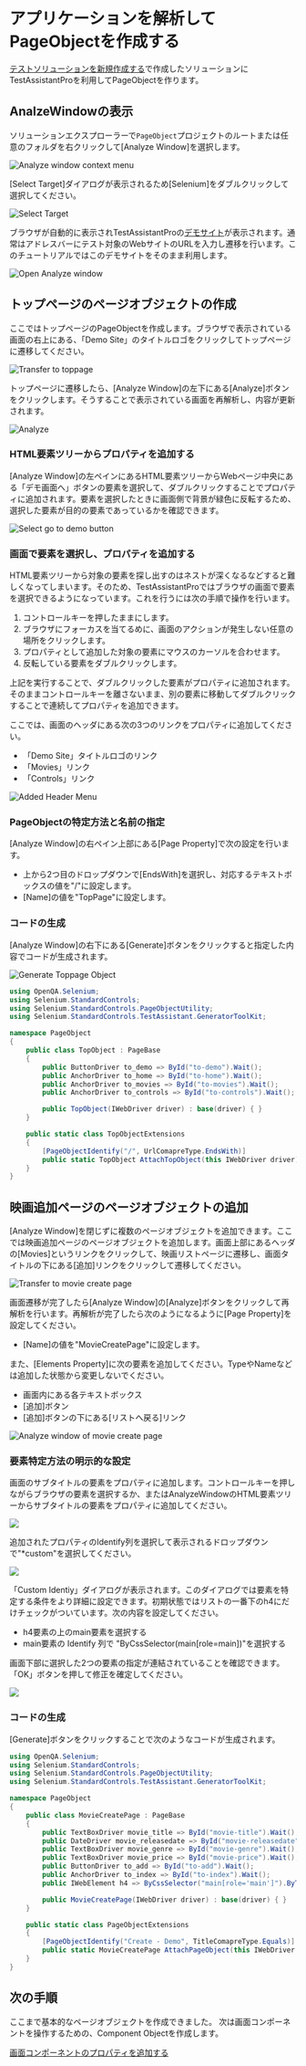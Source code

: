 # アプリケーションを解析してPageObjectを作成する

[テストソリューションを新規作成する](./Sln.md)で作成したソリューションにTestAssistantProを利用してPageObjectを作ります。

## AnalzeWindowの表示

ソリューションエクスプローラーで`PageObject`プロジェクトのルートまたは任意のフォルダを右クリックして[Analyze Window]を選択します。

![Analyze window context menu](../img/pageobject_select_analyzewindow_menu.png)

[Select Target]ダイアログが表示されるため[Selenium]をダブルクリックして選択してください。

![Select Target](../img/pageobject_select_target.png)

ブラウザが自動的に表示されTestAssistantProの[デモサイト](http://testassistantpro-demo.azurewebsites.net/Movies)が表示されます。通常はアドレスバーにテスト対象のWebサイトのURLを入力し遷移を行います。このチュートリアルではこのデモサイトをそのまま利用します。

![Open Analyze window](../img/pageobject_open_anaylze_window.png)

## トップページのページオブジェクトの作成

ここではトップページのPageObjectを作成します。ブラウザで表示されている画面の右上にある、「Demo Site」のタイトルロゴをクリックしてトップページに遷移してください。

![Transfer to toppage](../img/pageobject_transfer_toppage.png)

トップページに遷移したら、[Analyze Window]の左下にある[Analyze]ボタンをクリックします。そうすることで表示されている画面を再解析し、内容が更新されます。

![Analyze](../img/pageobject_analyze.png)

### HTML要素ツリーからプロパティを追加する

[Analyze Window]の左ペインにあるHTML要素ツリーからWebページ中央にある「デモ画面へ」ボタンの要素を選択して、ダブルクリックすることでプロパティに追加されます。要素を選択したときに画面側で背景が緑色に反転するため、選択した要素が目的の要素であっているかを確認できます。

![Select go to demo button](../img/pageobject_select_centerbutton.png)

### 画面で要素を選択し、プロパティを追加する

HTML要素ツリーから対象の要素を探し出すのはネストが深くなるなどすると難しくなってしまいます。そのため、TestAssistantProではブラウザの画面で要素を選択できるようになっています。これを行うには次の手順で操作を行います。

1. コントロールキーを押したままにします。
2. ブラウザにフォーカスを当てるめに、画面のアクションが発生しない任意の場所をクリックします。
3. プロパティとして追加した対象の要素にマウスのカーソルを合わせます。
4. 反転している要素をダブルクリックします。

上記を実行することで、ダブルクリックした要素がプロパティに追加されます。そのままコントロールキーを離さないまま、別の要素に移動してダブルクリックすることで連続してプロパティを追加できます。

ここでは、画面のヘッダにある次の3つのリンクをプロパティに追加してください。

- 「Demo Site」タイトルロゴのリンク
- 「Movies」リンク
- 「Controls」リンク

![Added Header Menu](../img/pageobject_added_header_menu.png)

### PageObjectの特定方法と名前の指定

[Analyze Window]の右ペイン上部にある[Page Property]で次の設定を行います。

- 上から2つ目のドロップダウンで[EndsWith]を選択し、対応するテキストボックスの値を"/"に設定します。
- [Name]の値を"TopPage"に設定します。

### コードの生成

[Analyze Window]の右下にある[Generate]ボタンをクリックすると指定した内容でコードが生成されます。

![Generate Toppage Object](../img/pageobject_generate_toppage.png)

```cs
using OpenQA.Selenium;
using Selenium.StandardControls;
using Selenium.StandardControls.PageObjectUtility;
using Selenium.StandardControls.TestAssistant.GeneratorToolKit;

namespace PageObject
{
    public class TopObject : PageBase
    {
        public ButtonDriver to_demo => ById("to-demo").Wait();
        public AnchorDriver to_home => ById("to-home").Wait();
        public AnchorDriver to_movies => ById("to-movies").Wait();
        public AnchorDriver to_controls => ById("to-controls").Wait();

        public TopObject(IWebDriver driver) : base(driver) { }
    }

    public static class TopObjectExtensions
    {
        [PageObjectIdentify("/", UrlComapreType.EndsWith)]
        public static TopObject AttachTopObject(this IWebDriver driver) => new TopObject(driver);
    }
}
```

## 映画追加ページのページオブジェクトの追加

[Analyze Window]を閉じずに複数のページオブジェクトを追加できます。ここでは映画追加ページのページオブジェクトを追加します。画面上部にあるヘッダの[Movies]というリンクをクリックして、映画リストページに遷移し、画面タイトルの下にある[追加]リンクをクリックして遷移してください。

![Transfer to movie create page](../img/pageobject_transfer_moviecreatepage.png)

画面遷移が完了したら[Analyze Window]の[Analyze]ボタンをクリックして再解析を行います。再解析が完了したら次のようになるように[Page Property]を設定してください。

- [Name]の値を"MovieCreatePage"に設定します。

また、[Elements Property]に次の要素を追加してください。TypeやNameなどは追加した状態から変更しないでください。

- 画面内にある各テキストボックス
- [追加]ボタン
- [追加]ボタンの下にある[リストへ戻る]リンク

![Analyze window of movie create page](../img/pageobject_analyzewindow_movie_create.png)

### 要素特定方法の明示的な設定

画面のサブタイトルの要素をプロパティに追加します。コントロールキーを押しながらブラウザの要素を選択するか、またはAnalyzeWindowのHTML要素ツリーからサブタイトルの要素をプロパティに追加してください。

![](../img/pageobject_select_subtitle.png)

追加されたプロパティのIdentify列を選択して表示されるドロップダウンで"*custom"を選択してください。

![](../img/pageobject_select_custom.png)

「Custom Identiy」ダイアログが表示されます。このダイアログでは要素を特定する条件をより詳細に設定できます。初期状態ではリストの一番下のh4にだけチェックがついています。次の内容を設定してください。

- h4要素の上のmain要素を選択する
- main要素の Identify 列で "ByCssSelector(main[role=main])"を選択する

画面下部に選択した2つの要素の指定が連結されていることを確認できます。「OK」ボタンを押して修正を確定してください。

![](../img/pageobject_detail_identify.png)

### コードの生成

[Generate]ボタンをクリックすることで次のようなコードが生成されます。

```cs
using OpenQA.Selenium;
using Selenium.StandardControls;
using Selenium.StandardControls.PageObjectUtility;
using Selenium.StandardControls.TestAssistant.GeneratorToolKit;

namespace PageObject
{
    public class MovieCreatePage : PageBase
    {
        public TextBoxDriver movie_title => ById("movie-title").Wait();
        public DateDriver movie_releasedate => ById("movie-releasedate").Wait();
        public TextBoxDriver movie_genre => ById("movie-genre").Wait();
        public TextBoxDriver movie_price => ById("movie-price").Wait();
        public ButtonDriver to_add => ById("to-add").Wait();
        public AnchorDriver to_index => ById("to-index").Wait();
        public IWebElement h4 => ByCssSelector("main[role='main']").ByTagName("h4").Wait().Find();

        public MovieCreatePage(IWebDriver driver) : base(driver) { }
    }

    public static class PageObjectExtensions
    {
        [PageObjectIdentify("Create - Demo", TitleComapreType.Equals)]
        public static MovieCreatePage AttachPageObject(this IWebDriver driver) => new MovieCreatePage(driver);
    }
}
```

## 次の手順

ここまで基本的なページオブジェクトを作成できました。
次は画面コンポーネントを操作するための、Component Objectを作成します。

[画面コンポーネントのプロパティを追加する](ComponentObject.md)
